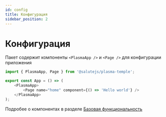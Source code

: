 ```yaml
---
id: config
title: Конфигурация
sidebar_position: 2
---
```


# Конфигурация

Пакет содержит компоненты `<PlasmaApp />` и `<Page />` для конфигурации приложения

```ts
import { PlasmaApp, Page } from '@salutejs/plasma-temple';

export const App = () => (
    <PlasmaApp>
        <Page name="home" component={() => 'Hello world'} />
    </PlasmaApp>
);
```

Подробее о компонентах в разделе [Базовая функциональность](./core.md)
